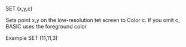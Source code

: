 SET (x,y,c)

Sets point x,y on the low-resolution tet screen to Color c.  If you omit c, BASIC uses the foreground color

Example
SET (11,11,3)
